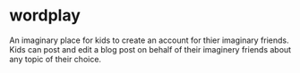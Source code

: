 # wordplay
An imaginary place for kids to create an account for thier imaginary friends. Kids can post and edit a blog post on behalf of their imaginery friends about any topic of their choice.
